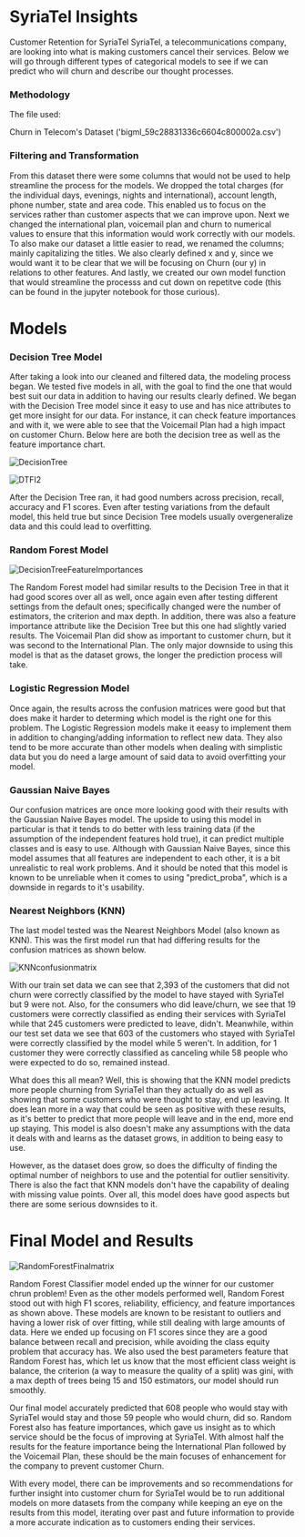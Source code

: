 # SyriaTel Insights

Customer Retention for SyriaTel
SyriaTel, a telecommunications company, are looking into what is making customers cancel their services. Below we will go through different types of categorical models to see if we can predict who will churn and describe our thought processes. 

### Methodology

The file used:

Churn in Telecom's Dataset ('bigml_59c28831336c6604c800002a.csv')

### Filtering and Transformation

From this dataset there were some columns that would not be used to help streamline the process for the models. We dropped the total charges (for the individual days, evenings, nights and international), account length, phone number, state and area code. This enabled us to focus on the services rather than customer aspects that we can improve upon. Next we changed the international plan, voicemail plan and churn to numerical values to ensure that this information would work correctly with our models. To also make our dataset a little easier to read, we renamed the columns; mainly capitalizing the titles. We also clearly defined x and y, since we would want it to be clear that we will be focusing on Churn (our y) in relations to other features. And lastly, we created our own model function that would streamline the processs and cut down on repetitve code (this can be found in the jupyter notebook for those curious).

# Models

### Decision Tree Model

After taking a look into our cleaned and filtered data, the modeling process began. We tested five models in all, with the goal to find the one that would best suit our data in addition to having our results clearly defined. We began with the Decision Tree model since it easy to use and has nice attributes to get more insight for our data. For instance, it can check feature importances and with it, we were able to see that the Voicemail Plan had a high impact on customer Churn. Below here are both the decision tree as well as the feature importance chart.

![DecisionTree](https://user-images.githubusercontent.com/79724188/134824321-011f3f6c-02b2-4a9f-9926-911984778465.png)

![DTFI2](https://user-images.githubusercontent.com/79724188/134824865-02614a22-a9ff-4667-95c1-9032afd897ee.png)

After the Decision Tree ran, it had good numbers across precision, recall, accuracy and F1 scores. Even after testing variations from the default model, this held true but since Decision Tree models usually overgeneralize data and this could lead to overfitting.

### Random Forest Model

![DecisionTreeFeatureImportances](https://user-images.githubusercontent.com/79724188/134824472-3be3be6e-fe7d-4d3d-a9a6-d641cd8d2db1.png)

The Random Forest model had similar results to the Decision Tree in that it had good scores over all as well, once again even after testing different settings from the default ones; specifically changed were the number of estimators, the criterion and max depth. In addition, there was also a feature importance attribute like the Decision Tree but this one had slightly varied results. The Voicemail Plan did show as important to customer churn, but it was second to the International Plan. The only major downside to using this model is that as the dataset grows, the longer the prediction process will take.

### Logistic Regression Model

Once again, the results across the confusion matrices were good but that does make it harder to determing which model is the right one for this problem. The Logistic Regression models make it eeasy to implement them in addition to changing/adding information to reflect new data. They also tend to be more accurate than other models when dealing with simplistic data but you do need a large amount of said data to avoid overfitting your model. 

### Gaussian Naive Bayes

Our confusion matrices are once more looking good with their results with the Gaussian Naive Bayes model. The upside to using this model in particular is that it tends to do better with less training data (if the assumption of the independent features hold true), it can predict multiple classes and is easy to use. Although with Gaussian Naive Bayes, since this model assumes that all features are independent to each other, it is a bit unrealistic to real work problems. And it should be noted that this model is known to be unreliable when it comes to using "predict_proba", which is a downside in regards to it's usability.

### Nearest Neighbors (KNN)

The last model tested was the Nearest Neighbors Model (also known as KNN). This was the first model run that had differing results for the confusion matrices as shown below.

![KNNconfusionmatrix](https://user-images.githubusercontent.com/79724188/134824373-e68365cd-75ce-433d-bc68-404367cbb63b.png)

With our train set data we can see that 2,393 of the customers that did not churn were correctly classified by the model to have stayed with SyriaTel but 9 were not. Also, for the consumers who did leave/churn, we see that 19 customers were correctly classified as ending their services with SyriaTel while that 245 customers were predicted to leave, didn't. Meanwhile, within our test set data we see that 603 of the customers who stayed with SyriaTel were correctly classified by the model while 5 weren't. In addition, for 1 customer they were correctly classified as canceling while 58 people who were expected to do so, remained instead.

What does this all mean? Well, this is showing that the KNN model predicts more people churning from SyriaTel than they actually do as well as showing that some customers who were thought to stay, end up leaving. It does lean more in a way that could be seen as positive with these results, as it's better to predict that more people will leave and in the end, more end up staying. This model is also doesn't make any assumptions with the data it deals with and learns as the dataset grows, in addition to being easy to use. 

However, as the dataset does grow, so does the difficulty of finding the optimal number of neighbors to use and the potential for outlier sensitivity. There is also the fact that KNN models don't have the capability of dealing with missing value points. Over all, this model does have good aspects but there are some serious downsides to it.

# Final Model and Results

![RandomForestFinalmatrix](https://user-images.githubusercontent.com/79724188/134824417-ee02248f-c235-49f6-abc8-e46cbd44ffc7.png)

Random Forest Classifier model ended up the winner for our customer chrun problem! Even as the other models performed well, Random Forest stood out with high F1 scores, reliability, efficiency, and feature importances as shown above. These models are known to be resistant to outliers and having a lower risk of over fitting, while still dealing with large amounts of data. Here we ended up focusing on F1 scores since they are a good balance between recall and precision, while avoiding the class equity problem that accuracy has. We also used the best parameters feature that Random Forest has, which let us know that the most efficient class weight is balance, the criterion (a way to measure the quality of a split) was gini, with a max depth of trees being 15 and 150 estimators, our model should run smoothly.

Our final model accurately predicted that 608 people who would stay with SyriaTel would stay and those 59 people who would churn, did so. Random Forest also has feature importances, which gave us insight as to which service should be the focus of improving at SyriaTel. With almost half the results for the feature importance being the International Plan followed by the Voicemail Plan, these should be the main focuses of enhancement for the company to prevent customer Churn. 

With every model, there can be improvements and so recommendations for further insight into customer churn for SyriaTel would be to run additional models on more datasets from the company while keeping an eye on the results from this model, iterating over past and future information to provide a more accurate indication as to customers ending their services. 
